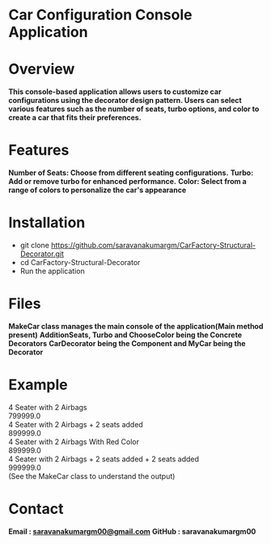 # Car Configuration Console Application
# Overview
**This console-based application allows users to customize car configurations using the decorator design pattern. 
  Users can select various features such as the number of seats, turbo options, and color to create a car that fits their preferences.**

# Features
**Number of Seats: Choose from different seating configurations.**
**Turbo: Add or remove turbo for enhanced performance.**
**Color: Select from a range of colors to personalize the car's appearance**

# Installation
 - git clone https://github.com/saravanakumargm/CarFactory-Structural-Decorator.git
 - cd CarFactory-Structural-Decorator
 - Run the application

# Files
  **MakeCar class manages the main console of the application(Main method present)**
  **AdditionSeats, Turbo and ChooseColor being the Concrete Decorators**
  **CarDecorator being the Component and MyCar being the Decorator**

# Example
4 Seater with 2 Airbags<br/>
799999.0<br/>
4 Seater with 2 Airbags + 2 seats added<br/>
899999.0<br/>
4 Seater with 2 Airbags With Red Color<br/>
899999.0<br/>
4 Seater with 2 Airbags + 2 seats added + 2 seats added<br/>
999999.0<br/>
(See the MakeCar class to understand the output)<br/>

# Contact
  **Email : saravanakumargm00@gmail.com**
  **GitHub : saravanakumargm00**
